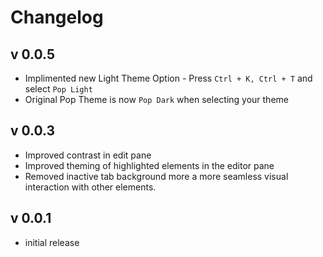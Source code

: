 # Changelog
## v 0.0.5
* Implimented new Light Theme Option - Press `Ctrl + K, Ctrl + T` and select `Pop Light`
* Original Pop Theme is now `Pop Dark` when selecting your theme

## v 0.0.3
* Improved contrast in edit pane
* Improved theming of highlighted elements in the editor pane
* Removed inactive tab background more a more seamless visual interaction with other elements.

## v 0.0.1
* initial release